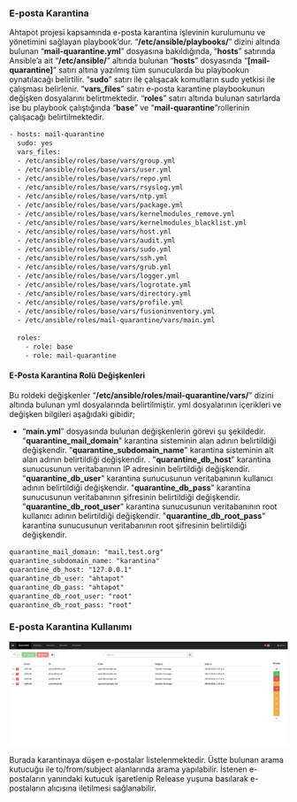 
### E-posta Karantina
Ahtapot projesi kapsamında e-posta karantina işlevinin kurulumunu ve yönetimini sağlayan playbook’dur. “**/etc/ansible/playbooks/**” dizini altında bulunan “**mail-quarantine.yml**” dosyasına bakıldığında, “**hosts**” satırında Ansible’a ait “**/etc/ansible/**” altında bulunan “**hosts**” dosyasında “**[mail-quarantine]**” satırı altına yazılmış tüm sunucularda bu playbookun oynatılacağı belirtilir. “**sudo**” satırı ile çalışacak komutların sudo yetkisi ile çalışması belirlenir. “**vars_files**” satırı e-posta karantine playbookunun değişken dosyalarını belirtmektedir. “**roles**” satırı altında bulunan satırlarda ise bu playbook çalıştığında “**base**” ve “**mail-quarantine**”rollerinin çalışacağı belirtilmektedir.


```
- hosts: mail-quarantine
  sudo: yes
  vars_files:
  - /etc/ansible/roles/base/vars/group.yml
  - /etc/ansible/roles/base/vars/user.yml
  - /etc/ansible/roles/base/vars/repo.yml
  - /etc/ansible/roles/base/vars/rsyslog.yml
  - /etc/ansible/roles/base/vars/ntp.yml
  - /etc/ansible/roles/base/vars/package.yml
  - /etc/ansible/roles/base/vars/kernelmodules_remove.yml
  - /etc/ansible/roles/base/vars/kernelmodules_blacklist.yml
  - /etc/ansible/roles/base/vars/host.yml
  - /etc/ansible/roles/base/vars/audit.yml
  - /etc/ansible/roles/base/vars/sudo.yml
  - /etc/ansible/roles/base/vars/ssh.yml
  - /etc/ansible/roles/base/vars/grub.yml
  - /etc/ansible/roles/base/vars/logger.yml
  - /etc/ansible/roles/base/vars/logrotate.yml
  - /etc/ansible/roles/base/vars/directory.yml
  - /etc/ansible/roles/base/vars/profile.yml
  - /etc/ansible/roles/base/vars/fusioninventory.yml
  - /etc/ansible/roles/mail-quarantine/vars/main.yml

  roles:
    - role: base
    - role: mail-quarantine
```

#### E-Posta Karantina Rolü Değişkenleri
Bu roldeki değişkenler “**/etc/ansible/roles/mail-quarantine/vars/**” dizini altında bulunan yml dosyalarında belirtilmiştir. yml dosyalarının içerikleri ve değişken bilgileri aşağıdaki gibidir;

-   “**main.yml**” dosyasında bulunan değişkenlerin görevi şu şekildedir. "**quarantine_mail_domain**" karantina sisteminin alan adının belirtildiği değişkendir. "**quarantine_subdomain_name**" karantina sisteminin alt alan adının belirtildiği değişkendir. .  "**quarantine_db_host**" karantina sunucusunun veritabanının IP adresinin belirtildiği değişkendir.  "**quarantine_db_user**" karantina sunucusunun veritabanının kullanıcı adının belirtildiği değişkendir.  "**quarantine_db_pass**" karantina sunucusunun veritabanının şifresinin belirtildiği değişkendir.  "**quarantine_db_root_user**" karantina sunucusunun veritabanının root kullanıcı adının belirtildiği değişkendir.  "**quarantine_db_root_pass**" karantina sunucusunun veritabanının root şifresinin belirtildiği değişkendir. 

```
quarantine_mail_domain: "mail.test.org"
quarantine_subdomain_name: "karantina"
quarantine_db_host: "127.0.0.1"
quarantine_db_user: "ahtapot"
quarantine_db_pass: "ahtapot"
quarantine_db_root_user: "root"
quarantine_db_root_pass: "root"
```

### E-posta Karantina Kullanımı

![Karantina](../img/modoboa.png)

Burada karantinaya düşen e-postalar listelenmektedir.
Üstte bulunan arama kutucuğu ile to/from/subject alanlarında arama yapılabilir.
İstenen e-postaların yanındaki kutucuk işaretlenip Release yuşuna basılarak e-postaların alıcısına iletilmesi sağlanabilir.
